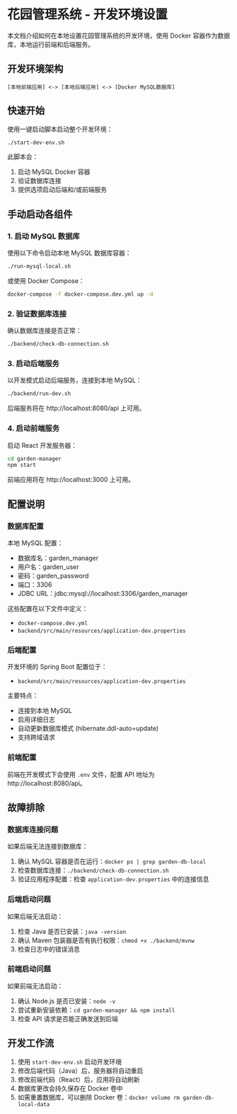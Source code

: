 # 花园管理系统 - 开发环境设置

本文档介绍如何在本地设置花园管理系统的开发环境，使用 Docker 容器作为数据库，本地运行前端和后端服务。

## 开发环境架构

```
[本地前端应用] <-> [本地后端应用] <-> [Docker MySQL数据库]
```

## 快速开始

使用一键启动脚本启动整个开发环境：

```bash
./start-dev-env.sh
```

此脚本会：

1. 启动 MySQL Docker 容器
2. 验证数据库连接
3. 提供选项启动后端和/或前端服务

## 手动启动各组件

### 1. 启动 MySQL 数据库

使用以下命令启动本地 MySQL 数据库容器：

```bash
./run-mysql-local.sh
```

或使用 Docker Compose：

```bash
docker-compose -f docker-compose.dev.yml up -d
```

### 2. 验证数据库连接

确认数据库连接是否正常：

```bash
./backend/check-db-connection.sh
```

### 3. 启动后端服务

以开发模式启动后端服务，连接到本地 MySQL：

```bash
./backend/run-dev.sh
```

后端服务将在 http://localhost:8080/api 上可用。

### 4. 启动前端服务

启动 React 开发服务器：

```bash
cd garden-manager
npm start
```

前端应用将在 http://localhost:3000 上可用。

## 配置说明

### 数据库配置

本地 MySQL 配置：

- 数据库名：garden_manager
- 用户名：garden_user
- 密码：garden_password
- 端口：3306
- JDBC URL：jdbc:mysql://localhost:3306/garden_manager

这些配置在以下文件中定义：

- `docker-compose.dev.yml`
- `backend/src/main/resources/application-dev.properties`

### 后端配置

开发环境的 Spring Boot 配置位于：

- `backend/src/main/resources/application-dev.properties`

主要特点：

- 连接到本地 MySQL
- 启用详细日志
- 自动更新数据库模式 (hibernate.ddl-auto=update)
- 支持跨域请求

### 前端配置

前端在开发模式下会使用 `.env` 文件，配置 API 地址为 http://localhost:8080/api。

## 故障排除

### 数据库连接问题

如果后端无法连接到数据库：

1. 确认 MySQL 容器是否在运行：`docker ps | grep garden-db-local`
2. 检查数据库连接：`./backend/check-db-connection.sh`
3. 验证应用程序配置：检查 `application-dev.properties` 中的连接信息

### 后端启动问题

如果后端无法启动：

1. 检查 Java 是否已安装：`java -version`
2. 确认 Maven 包装器是否有执行权限：`chmod +x ./backend/mvnw`
3. 检查日志中的错误消息

### 前端启动问题

如果前端无法启动：

1. 确认 Node.js 是否已安装：`node -v`
2. 尝试重新安装依赖：`cd garden-manager && npm install`
3. 检查 API 请求是否能正确发送到后端

## 开发工作流

1. 使用 `start-dev-env.sh` 启动开发环境
2. 修改后端代码（Java）后，服务器将自动重启
3. 修改前端代码（React）后，应用将自动刷新
4. 数据库更改会持久保存在 Docker 卷中
5. 如需重置数据库，可以删除 Docker 卷：`docker volume rm garden-db-local-data`
